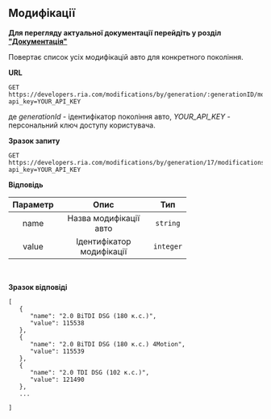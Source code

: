 ## Модифікації

**Для перегляду актуальної документації перейдіть у розділ ["Документація"](https://developers.ria.com/docs/)**

Повертає список усіх модифікацій авто для конкретного покоління.

**URL**
```
GET https://developers.ria.com/modifications/by/generation/:generationID/modifications?api_key=YOUR_API_KEY
```
де *generationId* - ідентифікатор покоління авто, *YOUR_API_KEY* - персональний ключ доступу користувача.


**Зразок запиту**
```
GET https://developers.ria.com/modifications/by/generation/17/modifications?api_key=YOUR_API_KEY
```

**Відповідь**

<table style="width:70%;">
<thead>
<tr>
<th style="text-align:center;">Параметр</th>
<th style="text-align:center;">Опис</th>
<th style="text-align:center;">Тип</th>
</tr>
</thead>
<tbody>
<tr>
<td style="text-align:center;">name</td>
<td style="text-align:center;">Назва модифікації авто  </td>
<td style="text-align:center;"><code>string</code></td>
</tr>
<tr>
<td style="text-align:center;">value</td>
<td style="text-align:center;">Ідентифікатор модифікації  </td>
<td style="text-align:center;"><code>integer</code></td>
</tr>
</tbody>
</table></div>
<br>  


**Зразок відповіді**
```
[
   {
      "name": "2.0 BiTDI DSG (180 к.с.)",
      "value": 115538
   },
   {
      "name": "2.0 BiTDI DSG (180 к.с.) 4Motion",
      "value": 115539
   },
   {
      "name": "2.0 TDI DSG (102 к.с.)",
      "value": 121490
   },
   ...
   
]
```
